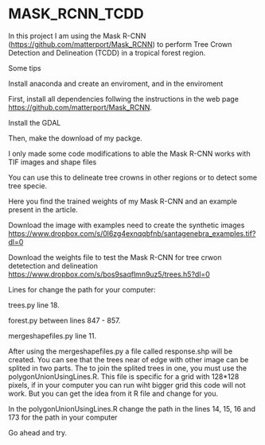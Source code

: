 # MASK_RCNN_TCDD
In this project I am using the Mask R-CNN (https://github.com/matterport/Mask_RCNN) to perform Tree Crown Detection and Delineation (TCDD) in a tropical forest region.

Some tips

Install anaconda and create an enviroment, and in the enviroment

First, install all dependencies follwing the instructions in the web page https://github.com/matterport/Mask_RCNN.

Install the GDAL

Then, make the download of my packge.

I only made some code modifications to able the Mask R-CNN works with TIF images and shape files

You can use this to delineate tree crowns in other regions or to detect some tree specie.

Here you find the trained weights of my Mask R-CNN and an example present in the article.

Download the image with examples need to create the synthetic images
https://www.dropbox.com/s/0l6zg4exnqqbfnb/santagenebra_examples.tif?dl=0

Download the weights file to test the Mask R-CNN for tree crwon detetection and delineation
https://www.dropbox.com/s/bos9saqflmn9uz5/trees.h5?dl=0

Lines for change the path for your computer:

trees.py line 18.

forest.py between lines 847 - 857.

mergeshapefiles.py line 11.

After using the mergeshapefiles.py a file called response.shp will be created. You can see that the trees near of edge with other image can be splited in two parts. The to join the splited trees in one, you must use the polygonUnionUsingLines.R. This file is specific for a grid with 128*128 pixels, if in your computer you can run wiht bigger grid this code will not work. But you can get the idea from it R file and change for you.

In the polygonUnionUsingLines.R change the path in the lines 14, 15, 16 and 173 for the path in your computer
    
Go ahead and try.
